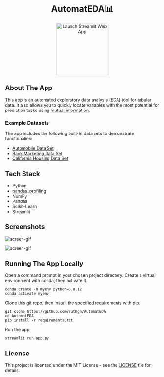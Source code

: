 # 

<h1 align="center">
    AutomatEDA📊
</h1>

<p align="center">
  <a target="_blank" href="https://share.streamlit.io/ruthgn/automateda/main/app.py">
    <img src="https://static.streamlit.io/badges/streamlit_badge_black_white.svg" width="170px;" alt="Launch Streamlit Web App" />
  </a>
</p>


## About The App
This app is an automated exploratory data analysis (EDA) tool for tabular data. It also allows you to quickly locate variables with the most potential for prediction tasks using [mutual information](https://www.kaggle.com/ryanholbrook/mutual-information).

### Example Datasets
The app includes the following built-in data sets to demonstrate functionalies:
* [Automobile Data Set](https://www.kaggle.com/toramky/automobile-dataset)
* [Bank Marketing Data Set](https://www.kaggle.com/ruthgn/bank-marketing-data-set)
* [California Housing Data Set](https://www.kaggle.com/camnugent/california-housing-prices)

## Tech Stack
* Python
* [pandas_profiling](https://pandas-profiling.github.io/pandas-profiling/docs/master/index.html)
* NumPy
* Pandas
* Scikit-Learn
* Streamlit

## Screenshots
![screen-gif](assets/AutomatEDA-demo-screencast-1.gif)

![screen-gif](assets/AutomatEDA-demo-screencast-2.gif)

## Running The App Locally
Open a command prompt in your chosen project directory. Create a virtual environment with conda, then activate it.
```
conda create -n myenv python=3.8.12
conda activate myenv
```

Clone this git repo, then install the specified requirements with pip.
```
git clone https://github.com/ruthgn/AutomatEDA
cd AutomatEDA
pip install -r requirements.txt
```

Run the app.
```
streamlit run app.py
```

## License
This project is licensed under the MIT License - see the [LICENSE](https://github.com/ruthgn/AutomatEDA/blob/main/LICENSE) file for details.